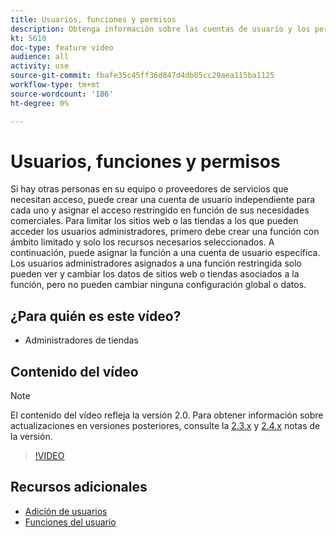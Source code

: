 ```yaml
---
title: Usuarios, funciones y permisos
description: Obtenga información sobre las cuentas de usuario y los permisos utilizados para controlar el acceso a [!DNL Commerce] sitio web y almacene datos en el administrador.
kt: 5610
doc-type: feature video
audience: all
activity: use
source-git-commit: fbafe35c45ff36d847d4db05cc29aea115ba1125
workflow-type: tm+mt
source-wordcount: '186'
ht-degree: 0%

---
```



# Usuarios, funciones y permisos

Si hay otras personas en su equipo o proveedores de servicios que necesitan acceso, puede crear una cuenta de usuario independiente para cada uno y asignar el acceso restringido en función de sus necesidades comerciales. Para limitar los sitios web o las tiendas a los que pueden acceder los usuarios administradores, primero debe crear una función con ámbito limitado y solo los recursos necesarios seleccionados. A continuación, puede asignar la función a una cuenta de usuario específica. Los usuarios administradores asignados a una función restringida solo pueden ver y cambiar los datos de sitios web o tiendas asociados a la función, pero no pueden cambiar ninguna configuración global o datos.

## ¿Para quién es este vídeo?

- Administradores de tiendas

## Contenido del vídeo

>[!NOTE]
>
>El contenido del vídeo refleja la versión 2.0. Para obtener información sobre actualizaciones en versiones posteriores, consulte la [2.3.x](https://devdocs.magento.com/guides/v2.3/release-notes/bk-release-notes.html) y [2.4.x](https://devdocs.magento.com/guides/v2.4/release-notes/bk-release-notes.html) notas de la versión.

>[!VIDEO](https://video.tv.adobe.com/v/35788?quality=12&learn=on)

## Recursos adicionales

- [Adición de usuarios](https://docs.magento.com/user-guide/system/permissions-users-all.html)
- [Funciones del usuario](https://docs.magento.com/user-guide/system/permissions-user-roles.html)